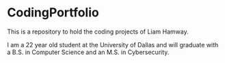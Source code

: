 # CodingPortfolio

This is a repository to hold the coding projects of Liam Hamway.

I am a 22 year old student at the University of Dallas and will graduate with a 
B.S. in Computer Science and an M.S. in Cybersecurity.
